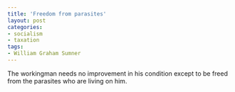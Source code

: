 ```yaml
---
title: 'Freedom from parasites'
layout: post
categories:
- socialism
- taxation
tags:
- William Graham Sumner
---
```


The workingman needs no improvement in his condition except to be freed from the parasites who are living on him.